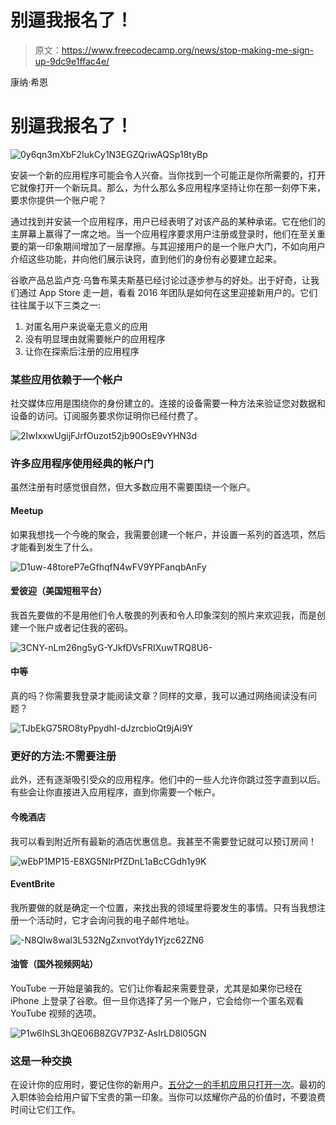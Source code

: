 # 别逼我报名了！

> 原文：<https://www.freecodecamp.org/news/stop-making-me-sign-up-9dc9e1ffac4e/>

康纳·希恩

# 别逼我报名了！

![0y6qn3mXbF2IukCy1N3EGZQriwAQSp18tyBp](img/e4997bd91be12ac1e952a843987d21d8.png)

安装一个新的应用程序可能会令人兴奋。当你找到一个可能正是你所需要的，打开它就像打开一个新玩具。那么，为什么那么多应用程序坚持让你在那一刻停下来，要求你提供一个账户呢？

通过找到并安装一个应用程序，用户已经表明了对该产品的某种承诺。它在他们的主屏幕上赢得了一席之地。当一个应用程序要求用户注册或登录时，他们在至关重要的第一印象期间增加了一层摩擦。与其迎接用户的是一个账户大门，不如向用户介绍这些功能，并向他们展示诀窍，直到他们的身份有必要建立起来。

谷歌产品总监卢克·乌鲁布莱夫斯基已经讨论过逐步参与的好处。出于好奇，让我们通过 App Store 走一趟，看看 2016 年团队是如何在这里迎接新用户的。它们往往属于以下三类之一:

1.  对匿名用户来说毫无意义的应用
2.  没有明显理由就需要帐户的应用程序
3.  让你在探索后注册的应用程序

### 某些应用依赖于一个帐户

社交媒体应用是围绕你的身份建立的。连接的设备需要一种方法来验证您对数据和设备的访问。订阅服务要求你证明你已经付费了。

![2IwIxxwUgijFJrfOuzot52jb90OsE9vYHN3d](img/721e62f1e7b1edf87dcf76f83cdeab4b.png)

### 许多应用程序使用经典的帐户门

虽然注册有时感觉很自然，但大多数应用不需要围绕一个账户。

#### Meetup

如果我想找一个今晚的聚会，我需要创建一个帐户，并设置一系列的首选项，然后才能看到发生了什么。

![D1uw-48toreP7eGfhqfN4wFV9YPFanqbAnFy](img/3885e6e81e0137c95385c1693e2518a1.png)

#### 爱彼迎（美国短租平台）

我首先要做的不是用他们令人敬畏的列表和令人印象深刻的照片来欢迎我，而是创建一个账户或者记住我的密码。

![3CNY-nLm26ng5yG-YJkfDVsFRIXuwTRQ8U6-](img/8572668b63f5bbeac9ce06fb047e385d.png)

#### 中等

真的吗？你需要我登录才能阅读文章？同样的文章，我可以通过网络阅读没有问题？

![TJbEkG75RO8tyPpydhI-dJzrcbioQt9jAi9Y](img/314be8d1e0ff24d5f9c19aba7b38d1b0.png)

### 更好的方法:不需要注册

此外，还有逐渐吸引受众的应用程序。他们中的一些人允许你跳过签字直到以后。有些会让你直接进入应用程序，直到你需要一个帐户。

#### 今晚酒店

我可以看到附近所有最新的酒店优惠信息。我甚至不需要登记就可以预订房间！

![wEbP1MP15-E8XG5NIrPfZDnL1aBcCGdh1y9K](img/8960a7f8adec77717e2e2d35ad0c6c88.png)

#### EventBrite

我所要做的就是确定一个位置，来找出我的领域里将要发生的事情。只有当我想注册一个活动时，它才会询问我的电子邮件地址。

![-N8QIw8wal3L532NgZxnvotYdy1Yjzc62ZN6](img/b48c48f482ac42d4ab9478f9390089b0.png)

#### 油管（国外视频网站）

YouTube 一开始是骗我的。它们让你看起来需要登录，尤其是如果你已经在 iPhone 上登录了谷歌。但一旦你选择了另一个账户，它会给你一个匿名观看 YouTube 视频的选项。

![P1w6IhSL3hQE06B8ZGV7P3Z-AsIrLD8l05GN](img/9892740d7863f08ff3d92a729b29d936.png)

### 这是一种交换

在设计你的应用时，要记住你的新用户。[五分之一的手机应用只打开一次](https://www.statista.com/statistics/271628/percentage-of-apps-used-once-in-the-us/)。最初的入职体验会给用户留下宝贵的第一印象。当你可以炫耀你产品的价值时，不要浪费时间让它们工作。